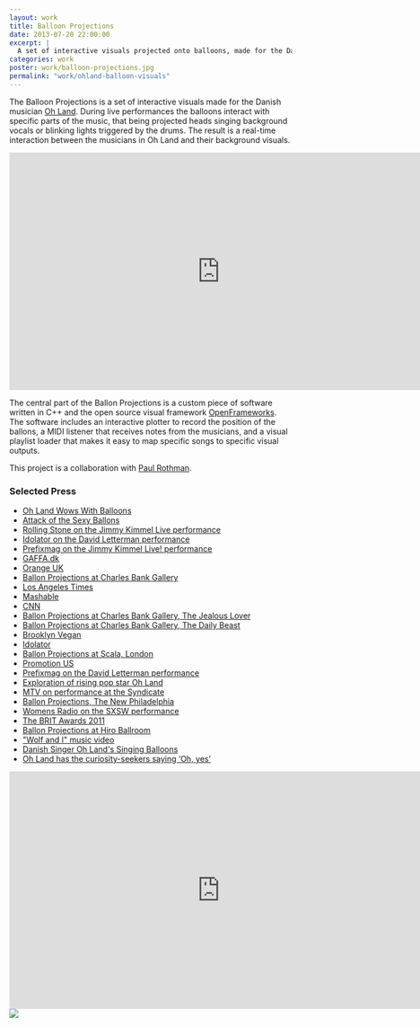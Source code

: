 ```yaml
---
layout: work
title: Balloon Projections
date: 2013-07-20 22:00:00
excerpt: |
  A set of interactive visuals projected onto balloons, made for the Danish musician Oh Land. The visuals are controlled by a custom piece of MIDI enabled software, which enables visuals controlled in real-time by the band during the live concert. This project is a collaboration with Paul Rothman.
categories: work
poster: work/balloon-projections.jpg
permalink: "work/ohland-balloon-visuals"
---
```


The Balloon Projections is a set of interactive visuals made for the Danish musician [Oh Land](http://www.ohlandmusic.com). During live performances the balloons interact with specific parts of the music, that being projected heads singing background vocals or blinking lights triggered by the drums. The result is a real-time interaction between the musicians in Oh Land and their background visuals.

<div class="wide-750">
  <iframe src="http://player.vimeo.com/video/17891021?color=ffffff" width="750" height="423" frameborder="0"> </iframe>
</div>

The central part of the Ballon Projections is a custom piece of software written in C++ and the open source visual framework [OpenFrameworks](http://www.openframeworks.cc). The software includes an interactive plotter to record the position of the ballons, a MIDI listener that receives notes from the musicians, and a visual playlist loader that makes it easy to map specific songs to specific visual outputs.

This project is a collaboration with [Paul Rothman](http://www.fridgebuzzz.com/).

### Selected Press

* [Oh Land Wows With Balloons](http://dcathome.com/dct/62/id/568311/mid/1721/Oh-Land-Wows-With-Balloons.aspx)
* [Attack of the Sexy Ballons](http://blog.mtviggy.com/2011/02/09/slideshow-denmarks-oh-land-hiro-ballroom-attack-of-the-sexy-balloons/)
* [Rolling Stone on the Jimmy Kimmel Live performance](http://www.rollingstone.com/culture/blogs/rolling-stone-video-blog/oh-land-sings-perky-son-of-a-gun-on-jimmy-kimmel-live-20110325)
* [Idolator on the David Letterman performance](http://idolator.com/5785451/oh-land-brings-her-sun-of-a-gun-to-letterman)
* [Prefixmag on the Jimmy Kimmel Live! performance](http://www.prefixmag.com/media/oh-land/sun-of-a-gun-live-on-kimmel-video/50608/)
* [GAFFA.dk](http://gaffa.dk/anmeldelse/49820)
* [Orange UK](http://web.orange.co.uk/p/musicstore/story_oh_land_live_review)
* [Ballon Projections at Charles Bank Gallery](http://ursidaenyc.com/2011/04/215/)
* [Los Angeles Times](http://latimesblogs.latimes.com/music_blog/2011/04/oh-land-draws-cinematic-electropop-from-loneliness-.html)
* [Mashable](http://mashable.com/2011/04/18/music-monday-oh-land/)
* [CNN](http://www.youtube.com/watch?v=Lh9U4d4F7jc&amp;feature=player_embedded)
* [Ballon Projections at Charles Bank Gallery, The Jealous Lover](http://thejealouslover.com/2011/03/30/the-mad-hatter-meets-willy-wonka-oh-land-debuts-week-long-residency-at-charles-bank-gallery-art-by-eske-kath/)
* [Ballon Projections at Charles Bank Gallery, The Daily Beast](http://www.thedailybeast.com/blogs-and-stories/2011-04-01/oh-land-and-eske-kaths-visual-art-at-new-yorks-charles-bank-gallery/)
* [Brooklyn Vegan](http://www.brooklynvegan.com/archives/2011/03/oh_land_played_3.html)
* [Idolator](http://idolator.com/5802382/oh-land-sxsw-pray-for-pop)
* [Ballon Projections at Scala, London](http://www.thelineofbestfit.com/2011/02/jamie-woon-woh-land-and-ghostpoet-scala-london-24022011/)
* [Promotion US](http://blog.promotion-us.com/oh-land-sun-of-a-gun-live-on-david-letterman)
* [Prefixmag on the David Letterman performance](http://www.prefixmag.com/media/oh-land/sun-of-a-gun-live-on-letterman-video/49967/)
* [Exploration of rising pop star Oh Land](http://www.chanisays.com/2011/03/exploration-of-rising-pop-star-oh-land.html?utm_source=feedburner&amp;utm_medium=twitter&amp;utm_campaign=Feed%3A+ChaniSays+%28Chani+Says...%29#axzz1FVw098J8)
* [MTV on performance at the Syndicate](http://blog.mtvmusic.com/2010/10/19/oh-land-performs-at-the-syndicates-conflict-of-interest-cmj-party/)
* [Ballon Projections, The New Philadelphia](http://thenewphiladelphia.com/one-ticket-to-oh-land-please/)
* [Womens Radio on the SXSW performance](http://www.womensradio.com/articles/SXSW-2011%3A-Oh-Land,-Ballet-to-Electropop/8675.html)
* [The BRIT Awards 2011](http://www.thisislondon.co.uk/brits2011/article-23926052-home-house-sessions.do)
* [Ballon Projections at Hiro Ballroom](http://blog.promotion-us.com/oh-land-live-from-hiro-ballroom)
* ["Wolf and I" music video](http://www.vevo.com/watch/oh-land/wolf-i-live/USSM21001848)
* [Danish Singer Oh Land's Singing Balloons](http://www.flickr.com/photos/stylespotting/5412378327/)
* [Oh Land has the curiosity-seekers saying ‘Oh, yes’](http://buzzbands.la/2011/02/05/oh-land-has-the-curiosity-seekers-saying-oh-yes/)

<div class="wide-750">
  <iframe width="750" height="423" src="http://www.youtube.com/embed/9wqtakrB12E" frameborder="0"> </iframe>
</div>

<div class="wide-750">
  <img src="{% asset_path work/balloon-projections.jpg %}" />
</div>
